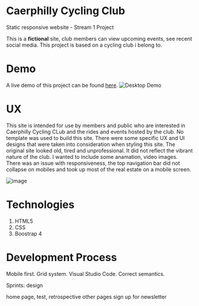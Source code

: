 # Caerphilly Cycling Club
Static responsive website - Stream 1 Project

This is a **fictional**  site, club members can view upcoming events, see recent social media. This project is based on a cycling club i belong to. 
# Demo
A live demo of this project can be found [here](https://ictwise.github.io/caerhilly-cycling-club/). 
![Desktop Demo](https://www.caerphillycc.co.uk/wp-content/uploads/2021/05/CCC-Castle-Path-1010x300.jpg "Desktop Demo")
# UX
This site is intended for use by members and public who are interested in Caerphilly Cycling CLub and the rides and events hosted by the club.
No template was used to build this site. There were some specific UX and UI designs that were taken into consideration when styling this site. The original site looked old, tired and unprofessional. It did not reflect the vibrant nature of the club. I wanted to include some anamation, video images. There was an issue with responsiveness, the top navigation bar did not collapse on mobiles and took up most of the real estate on a mobile screen.

![image](https://user-images.githubusercontent.com/57628753/146191222-f71e8819-320d-4c06-a901-f10eb82550e3.png)


# Technologies 
1. HTML5
2. CSS
3. Boostrap 4

# Development Process 


Mobile first. Grid system. Visual Studio Code. Correct semantics.


Sprints:
design

home page, test, retrospective
other pages
sign up for newsletter




